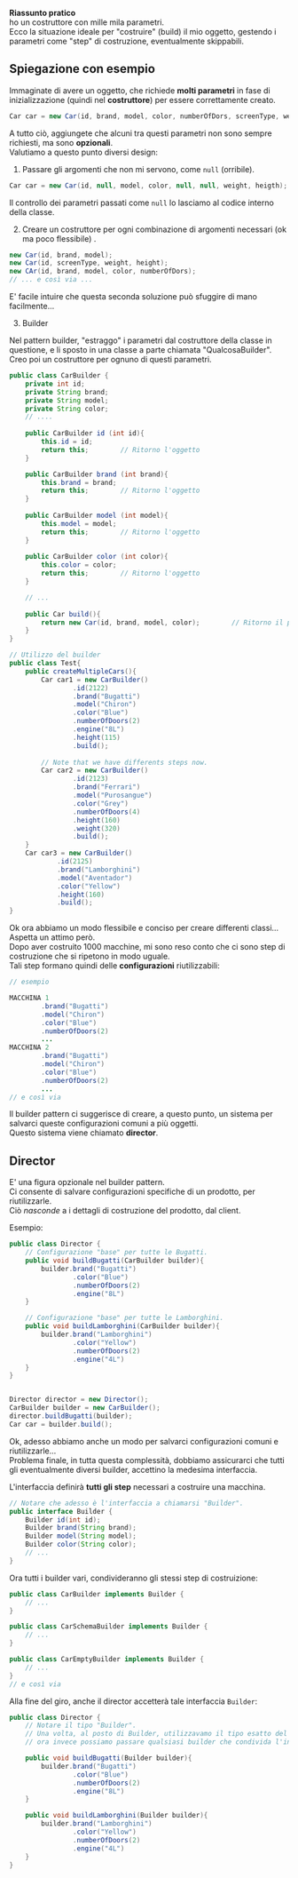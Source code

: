 **Riassunto pratico**\
ho un costruttore con mille mila parametri.\
Ecco la situazione ideale per "costruire" (build) il mio oggetto, gestendo i parametri come
"step" di costruzione, eventualmente skippabili.

## Spiegazione con esempio
Immaginate di avere un oggetto, che richiede **molti parametri** in fase di inizializzazione
(quindi nel **costruttore**) per essere correttamente creato.
```Java
Car car = new Car(id, brand, model, color, numberOfDors, screenType, weight, heigth);
```
A tutto ciò, aggiungete che alcuni tra questi parametri non sono sempre 
richiesti, ma sono **opzionali**. \
Valutiamo a questo punto diversi design:

1.  Passare gli argomenti che non mi servono, come `null` (orribile).
```Java
Car car = new Car(id, null, model, color, null, null, weight, heigth);
```
Il controllo dei parametri passati come `null` lo lasciamo al codice interno della classe.

2. Creare un costruttore per ogni combinazione di argomenti necessari (ok ma poco flessibile) .
```Java
new Car(id, brand, model);
new Car(id, screenType, weight, height);
new CAr(id, brand, model, color, numberOfDors);
// ... e così via ...
```
E' facile intuire che questa seconda soluzione può sfuggire di mano facilmente...

3. Builder

Nel pattern builder, "estraggo" i parametri dal costruttore della classe in questione, e li sposto in una classe a parte chiamata "QualcosaBuilder". \
Creo poi un costruttore per ognuno di questi parametri.
```Java
public class CarBuilder {
    private int id;
    private String brand;
    private String model;
    private String color;
    // ....
    
    public CarBuilder id (int id){
        this.id = id;
        return this;        // Ritorno l'oggetto
    }

    public CarBuilder brand (int brand){
        this.brand = brand;
        return this;        // Ritorno l'oggetto
    }
    
    public CarBuilder model (int model){
        this.model = model;
        return this;        // Ritorno l'oggetto
    }
    
    public CarBuilder color (int color){
        this.color = color;
        return this;        // Ritorno l'oggetto
    }

    // ...
    
    public Car build(){
        return new Car(id, brand, model, color);        // Ritorno il prodotto finito.
    }
}

// Utilizzo del builder
public class Test{
    public createMultipleCars(){
        Car car1 = new CarBuilder()
                .id(2122)
                .brand("Bugatti")
                .model("Chiron")
                .color("Blue")
                .numberOfDoors(2)
                .engine("8L")
                .height(115)
                .build();
            
        // Note that we have differents steps now. 
        Car car2 = new CarBuilder()
                .id(2123)
                .brand("Ferrari")
                .model("Purosangue")
                .color("Grey")
                .numberOfDoors(4)
                .height(160)
                .weight(320)
                .build();
    }
    Car car3 = new CarBuilder()
            .id(2125)
            .brand("Lamborghini")
            .model("Aventador")
            .color("Yellow")
            .height(160)
            .build();
}
```
Ok ora abbiamo un modo flessibile e conciso per creare differenti classi...\
Aspetta un attimo però. \
Dopo aver costruito 1000 macchine, mi sono reso conto che ci sono step di costruzione che si ripetono
in modo uguale. \
Tali step formano quindi delle **configurazioni** riutilizzabili:
```Java
// esempio

MACCHINA 1
        .brand("Bugatti")
        .model("Chiron")
        .color("Blue")
        .numberOfDoors(2)
        ...
MACCHINA 2
        .brand("Bugatti")
        .model("Chiron")
        .color("Blue")
        .numberOfDoors(2)
        ...
// e così via
```

Il builder pattern ci suggerisce di creare, a questo punto, un sistema per salvarci
queste configurazioni comuni a più oggetti. \
Questo sistema viene chiamato **director**.
## Director
E' una figura opzionale nel builder pattern. \
Ci consente di salvare configurazioni specifiche di un prodotto, per riutilizzarle. \
Ciò _nasconde_ a i dettagli di costruzione del prodotto, dal client.

Esempio:
```Java
public class Director {
    // Configurazione "base" per tutte le Bugatti.
    public void buildBugatti(CarBuilder builder){
        builder.brand("Bugatti")
                .color("Blue")
                .numberOfDoors(2)
                .engine("8L")
    }

    // Configurazione "base" per tutte le Lamborghini.
    public void buildLamborghini(CarBuilder builder){
        builder.brand("Lamborghini")
                .color("Yellow")
                .numberOfDoors(2)
                .engine("4L")
    }
}


Director director = new Director();
CarBuilder builder = new CarBuilder();
director.buildBugatti(builder);
Car car = builder.build();
```

Ok, adesso abbiamo anche un modo per salvarci configurazioni comuni e riutilizzarle... \
Problema finale, in tutta questa complessità, dobbiamo assicurarci che tutti
gli eventualmente diversi builder, accettino la medesima interfaccia.

L'interfaccia definirà **tutti gli step** necessari a costruire una macchina.
```Java
// Notare che adesso è l'interfaccia a chiamarsi "Builder".
public interface Builder {
    Builder id(int id);
    Builder brand(String brand);
    Builder model(String model);
    Builder color(String color);
    // ...
}
```

Ora tutti i builder vari, condivideranno gli stessi step di costruizione:

```Java
public class CarBuilder implements Builder {
    // ...
}

public class CarSchemaBuilder implements Builder {
    // ...
}

public class CarEmptyBuilder implements Builder {
    // ...
}
// e così via
```

Alla fine del giro, anche il director accetterà tale interfaccia `Builder`:
```Java
public class Director {
    // Notare il tipo "Builder".
    // Una volta, al posto di Builder, utilizzavamo il tipo esatto del builder,
    // ora invece possiamo passare qualsiasi builder che condivida l'interfaccia Builder.

    public void buildBugatti(Builder builder){
        builder.brand("Bugatti")
                .color("Blue")
                .numberOfDoors(2)
                .engine("8L")
    }

    public void buildLamborghini(Builder builder){
        builder.brand("Lamborghini")
                .color("Yellow")
                .numberOfDoors(2)
                .engine("4L")
    }
}
```
